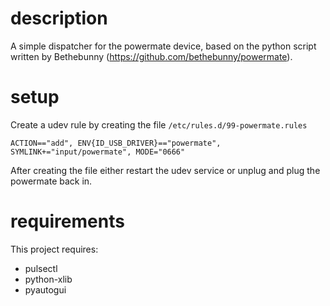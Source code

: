 description
=====

A simple dispatcher for the powermate device, based on the python script written by Bethebunny (https://github.com/bethebunny/powermate).

setup
=====

Create a udev rule by creating the file `/etc/rules.d/99-powermate.rules`

```
ACTION=="add", ENV{ID_USB_DRIVER}=="powermate", SYMLINK+="input/powermate", MODE="0666"
```

After creating the file either restart the udev service or unplug and plug the powermate back in.

requirements
=====

This project requires:
   + pulsectl
   + python-xlib
   + pyautogui
